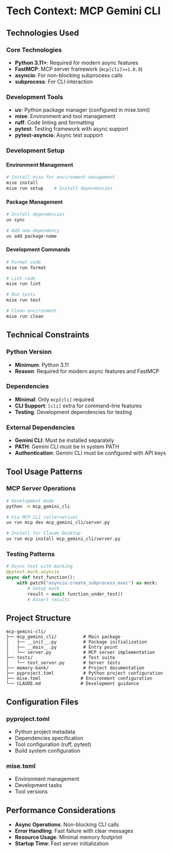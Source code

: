 # Tech Context: MCP Gemini CLI

## Technologies Used

### Core Technologies
- **Python 3.11+**: Required for modern async features
- **FastMCP**: MCP server framework (`mcp[cli]>=1.0.0`)
- **asyncio**: For non-blocking subprocess calls
- **subprocess**: For CLI interaction

### Development Tools
- **uv**: Python package manager (configured in mise.toml)
- **mise**: Environment and tool management
- **ruff**: Code linting and formatting
- **pytest**: Testing framework with async support
- **pytest-asyncio**: Async test support

### Development Setup

#### Environment Management
```bash
# Install mise for environment management
mise install
mise run setup    # Install dependencies
```

#### Package Management
```bash
# Install dependencies
uv sync

# Add new dependency
uv add package-name
```

#### Development Commands
```bash
# Format code
mise run format

# Lint code
mise run lint

# Run tests
mise run test

# Clean environment
mise run clean
```

## Technical Constraints

### Python Version
- **Minimum**: Python 3.11
- **Reason**: Required for modern async features and FastMCP

### Dependencies
- **Minimal**: Only `mcp[cli]` required
- **CLI Support**: `[cli]` extra for command-line features
- **Testing**: Development dependencies for testing

### External Dependencies
- **Gemini CLI**: Must be installed separately
- **PATH**: Gemini CLI must be in system PATH
- **Authentication**: Gemini CLI must be configured with API keys

## Tool Usage Patterns

### MCP Server Operations
```bash
# Development mode
python -m mcp_gemini_cli

# Via MCP CLI (alternative)
uv run mcp dev mcp_gemini_cli/server.py

# Install for Claude Desktop
uv run mcp install mcp_gemini_cli/server.py
```

### Testing Patterns
```python
# Async test with mocking
@pytest.mark.asyncio
async def test_function():
    with patch("asyncio.create_subprocess_exec") as mock:
        # Setup mock
        result = await function_under_test()
        # Assert results
```

## Project Structure
```
mcp-gemini-cli/
├── mcp_gemini_cli/          # Main package
│   ├── __init__.py          # Package initialization
│   ├── __main__.py          # Entry point
│   └── server.py            # MCP server implementation
├── tests/                   # Test suite
│   └── test_server.py       # Server tests
├── memory-bank/             # Project documentation
├── pyproject.toml           # Python project configuration
├── mise.toml               # Environment configuration
└── CLAUDE.md               # Development guidance
```

## Configuration Files

### pyproject.toml
- Python project metadata
- Dependencies specification
- Tool configuration (ruff, pytest)
- Build system configuration

### mise.toml
- Environment management
- Development tasks
- Tool versions

## Performance Considerations
- **Async Operations**: Non-blocking CLI calls
- **Error Handling**: Fast failure with clear messages
- **Resource Usage**: Minimal memory footprint
- **Startup Time**: Fast server initialization